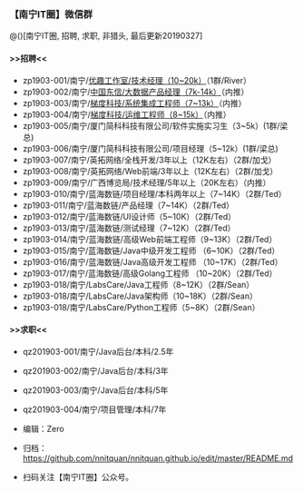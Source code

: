 ### 【南宁IT圈】微信群

@(<Inbox>)[南宁IT圈, 招聘, 求职, 非猎头, 最后更新20190327]

#### >>招聘<<
- zp1903-001/南宁/[优趣工作室/技术经理（10~20k）](https://www.lagou.com/jobs/5642390.html)（1群/River）
- zp1903-002/南宁/[中国东信/大数据产品经理（7k-14k）](http://recruit.caih.com/positionDetail?id=1128)（内推）
- zp1903-003/南宁/[梯度科技/系统集成工程师（7~13k）](https://www.lagou.com/jobs/3851220.html)（内推）
- zp1903-004/南宁/[梯度科技/运维工程师（8~15k）](https://www.lagou.com/jobs/5389249.html)（内推）
- zp1903-005/南宁/厦门简科科技有限公司/软件实施实习生（3~5k）(1群/梁总)
- zp1903-006/南宁/厦门简科科技有限公司/项目经理（5~12k）(1群/梁总)
- zp1903-007/南宁/英拓网络/全栈开发/3年以上（12K左右）（2群/加戈）
- zp1903-008/南宁/英拓网络/Web前端/3年以上（12K左右）（2群/加戈）
- zp1903-009/南宁/广西博览局/技术经理/5年以上（20K左右）（内推）
- zp1903-010/南宁/蓝海数链/项目经理/本科两年以上（7~14K）（2群/Ted）
- zp1903-011/南宁/蓝海数链/产品经理（7~14K）（2群/Ted）
- zp1903-012/南宁/蓝海数链/UI设计师（5~10K）（2群/Ted）
- zp1903-013/南宁/蓝海数链/测试经理（7~12K）（2群/Ted）
- zp1903-014/南宁/蓝海数链/高级Web前端工程师（9~13K）（2群/Ted）
- zp1903-015/南宁/蓝海数链/Java中级开发工程师 （6~10K）（2群/Ted）
- zp1903-016/南宁/蓝海数链/Java高级开发工程师 （10~17K）（2群/Ted）
- zp1903-017/南宁/蓝海数链/高级Golang工程师 （10~20K）（2群/Ted）
- zp1903-018/南宁/LabsCare/Java工程师（8~12K）（2群/Sean）
- zp1903-018/南宁/LabsCare/Java架构师（10~18K）（2群/Sean）
- zp1903-018/南宁/LabsCare/Python工程师（5~8K）（2群/Sean）

#### >>求职<<
 - qz201903-001/南宁/Java后台/本科/2.5年
 - qz201903-002/南宁/Java后台/本科/3年
 - qz201903-003/南宁/Java后台/本科/5年
 - qz201903-004/南宁/项目管理/本科/7年

- 编辑：Zero
- 归档：https://github.com/nnitquan/nnitquan.github.io/edit/master/README.md
- 扫码关注【南宁IT圈】公众号。
